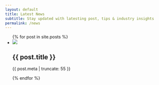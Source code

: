 ```yaml
---
layout: default 
title: Latest News
subtitle: Stay updated with latesting post, tips & industry insights
permalink: /news
---
```


<div id="news" class="plus-tile-tx">
	<div class="container">
		<ul class="list-clear flex fx-apart fx-wrap cards pt-0">
			{% for post in site.posts %}
			<li class="fx-item-2 fx-item-xs-1">
				<div class="card-item">
					<a class="card-link" href="{{ post.url }}"></a> 
					<div class="card-image">
						<img src="{{ post.img }}" />
					</div>
					<div class="card-meta lg">
						<h2>{{ post.title }}</h2>
						<p>{{ post.meta | truncate: 55 }}</p>
					</div>
				</div>
			</li>
			{% endfor %}
		</ul>
	</div>
</div>